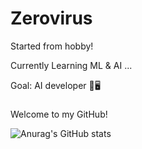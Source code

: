 # Zerovirus

Started from hobby!

Currently Learning ML & AI ...

Goal: AI developer 🤖🖥️
###
###
Welcome to my GitHub!

![Anurag's GitHub stats](https://github-readme-stats.vercel.app/api?username='pyk09667@gamil.com'&show_icons=true&theme=dark)


<!--
**0-virus/0-virus** is a ✨ _special_ ✨ repository because its `README.md` (this file) appears on your GitHub profile.

Here are some ideas to get you started:

- 🔭 I’m currently working on ...
- 🌱 I’m currently learning ...
- 👯 I’m looking to collaborate on ...
- 🤔 I’m looking for help with ...
- 💬 Ask me about ...
- 📫 How to reach me: ...
- 😄 Pronouns: ...
- ⚡ Fun fact: ...
-->
